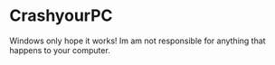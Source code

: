 # CrashyourPC
Windows only
hope it works!
Im am not responsible for anything that happens to your computer.
